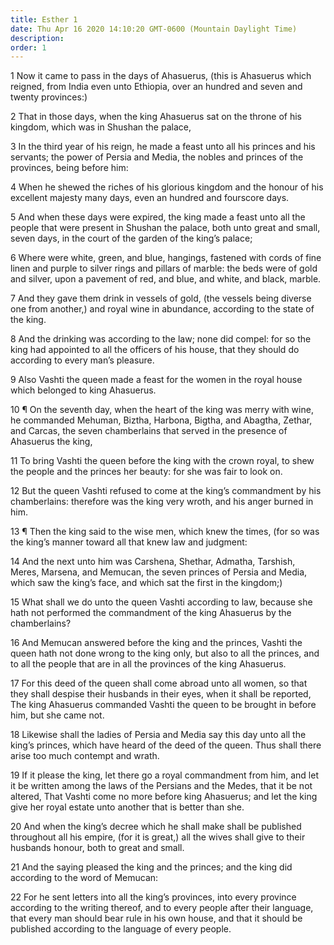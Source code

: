 ```yaml
---
title: Esther 1
date: Thu Apr 16 2020 14:10:20 GMT-0600 (Mountain Daylight Time)
description: 
order: 1
---
```


<p>
  1 Now it came to pass in the days of Ahasuerus, (this is Ahasuerus which
  reigned, from India even unto Ethiopia, over an hundred and seven and twenty
  provinces:)
</p>
<p>
  2 That in those days, when the king Ahasuerus sat on the throne of his
  kingdom, which was in Shushan the palace,
</p>
<p>
  3 In the third year of his reign, he made a feast unto all his princes and his
  servants; the power of Persia and Media, the nobles and princes of the
  provinces, being before him:
</p>
<p>
  4 When he shewed the riches of his glorious kingdom and the honour of his
  excellent majesty many days, even an hundred and fourscore days.
</p>
<p>
  5 And when these days were expired, the king made a feast unto all the people
  that were present in Shushan the palace, both unto great and small, seven
  days, in the court of the garden of the king&#x2019;s palace;
</p>
<p>
  6 Where were white, green, and blue, hangings, fastened with cords of fine
  linen and purple to silver rings and pillars of marble: the beds were of gold
  and silver, upon a pavement of red, and blue, and white, and black, marble.
</p>
<p>
  7 And they gave them drink in vessels of gold, (the vessels being diverse one
  from another,) and royal wine in abundance, according to the state of the
  king.
</p>
<p>
  8 And the drinking was according to the law; none did compel: for so the king
  had appointed to all the officers of his house, that they should do according
  to every man&#x2019;s pleasure.
</p>
<p>
  9 Also Vashti the queen made a feast for the women in the royal house which
  belonged to king Ahasuerus.
</p>
<span></span>
<p>
  10 &#xB6; On the seventh day, when the heart of the king was merry with wine,
  he commanded Mehuman, Biztha, Harbona, Bigtha, and Abagtha, Zethar, and
  Carcas, the seven chamberlains that served in the presence of Ahasuerus the
  king,
</p>
<p>
  11 To bring Vashti the queen before the king with the crown royal, to shew the
  people and the princes her beauty: for she was fair to look on.
</p>
<p>
  12 But the queen Vashti refused to come at the king&#x2019;s commandment by
  his chamberlains: therefore was the king very wroth, and his anger burned in
  him.
</p>
<p>
  13 &#xB6; Then the king said to the wise men, which knew the times, (for so
  was the king&#x2019;s manner toward all that knew law and judgment:
</p>
<p>
  14 And the next unto him was Carshena, Shethar, Admatha, Tarshish, Meres,
  Marsena, and Memucan, the seven princes of Persia and Media, which saw the
  king&#x2019;s face, and which sat the first in the kingdom;)
</p>
<p>
  15 What shall we do unto the queen Vashti according to law, because she hath
  not performed the commandment of the king Ahasuerus by the chamberlains?
</p>
<p>
  16 And Memucan answered before the king and the princes, Vashti the queen hath
  not done wrong to the king only, but also to all the princes, and to all the
  people that are in all the provinces of the king Ahasuerus.
</p>
<p>
  17 For this deed of the queen shall come abroad unto all women, so that they
  shall despise their husbands in their eyes, when it shall be reported, The
  king Ahasuerus commanded Vashti the queen to be brought in before him, but she
  came not.
</p>
<p>
  18 Likewise shall the ladies of Persia and Media say this day unto all the
  king&#x2019;s princes, which have heard of the deed of the queen. Thus shall
  there arise too much contempt and wrath.
</p>
<p>
  19 If it please the king, let there go a royal commandment from him, and let
  it be written among the laws of the Persians and the Medes, that it be not
  altered, That Vashti come no more before king Ahasuerus; and let the king give
  her royal estate unto another that is better than she.
</p>
<p>
  20 And when the king&#x2019;s decree which he shall make shall be published
  throughout all his empire, (for it is great,) all the wives shall give to
  their husbands honour, both to great and small.
</p>
<p>
  21 And the saying pleased the king and the princes; and the king did according
  to the word of Memucan:
</p>
<p>
  22 For he sent letters into all the king&#x2019;s provinces, into every
  province according to the writing thereof, and to every people after their
  language, that every man should bear rule in his own house, and that it should
  be published according to the language of every people.
</p>

